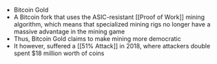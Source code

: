 - Bitcoin Gold
- A Bitcoin fork that uses the ASIC-resistant [[Proof of Work]] mining algorithm, which means that specialized mining rigs no longer have a massive advantage in the mining game
- Thus, Bitcoin Gold claims to make mining more democratic
- It however, suffered a [[51% Attack]] in 2018, where attackers double spent $18 million worth of coins